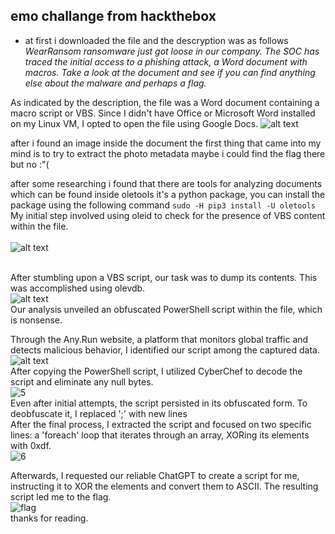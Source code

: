 ## emo challange from hackthebox
- at first i downloaded the file and the descryption was as follows
*WearRansom ransomware just got loose in our company. The SOC has traced the initial access to a phishing attack, a Word document with macros. Take a look at the document and see if you can find anything else about the malware and perhaps a flag.*

As indicated by the description, the file was a Word document containing a macro script or VBS. Since I didn't have Office or Microsoft Word installed on my Linux VM, I opted to open the file using Google Docs.
![alt text](https://github.com/MohamedAboElnasr/CTF/assets/114421344/4e40e025-4c62-44f1-9655-b1cad08dc382)

after i found an image inside the document the first thing that came into my mind is to try to extract the photo metadata maybe i could find the flag there but no :"(

after some researching i found that there are tools for analyzing documents which can be found inside oletools it's a python package,
you can install the package using the following command
`sudo -H pip3 install -U oletools`<br>
My initial step involved using oleid to check for the presence of VBS content within the file.
<br>
<br>
![alt text](https://github.com/MohamedAboElnasr/CTF/assets/114421344/252ee383-43ae-456c-a18b-707c2e35cf24)
<br>
<br>

After stumbling upon a VBS script, our task was to dump its contents. This was accomplished using olevdb.
<br>
![alt text](https://github.com/MohamedAboElnasr/CTF/assets/114421344/35a4d9ec-ca5e-4dcb-ab66-5751f6e5fff9)
<br>
Our analysis unveiled an obfuscated PowerShell script within the file, which is nonsense.<br>

Through the Any.Run website, a platform that monitors global traffic and detects malicious behavior, I identified our script among the captured data. <br>
![alt text](https://github.com/MohamedAboElnasr/CTF/assets/114421344/307239b3-5cc6-487e-a387-8c407bac0b7c)<br>
After copying the PowerShell script, I utilized CyberChef to decode the script and eliminate any null bytes. <br>
![5](https://github.com/MohamedAboElnasr/CTF/assets/114421344/a5174d10-3413-4aaf-86e9-93511d23de76)<br>
Even after initial attempts, the script persisted in its obfuscated form. To deobfuscate it, I replaced ';' with new lines<br>
After the final process, I extracted the script and focused on two specific lines: a 'foreach' loop that iterates through an array, XORing its elements with 0xdf. <br>
![6](https://github.com/MohamedAboElnasr/CTF/assets/114421344/ecc332e7-6bf0-4f9b-8248-459f58621905)

Afterwards, I requested our reliable ChatGPT to create a script for me, instructing it to XOR the elements and convert them to ASCII. The resulting script led me to the flag.<br>
![flag](https://github.com/MohamedAboElnasr/CTF/assets/114421344/b16b890f-dc6f-4b71-b8ae-10cc86b5baa5)
<br>
thanks for reading.
 






